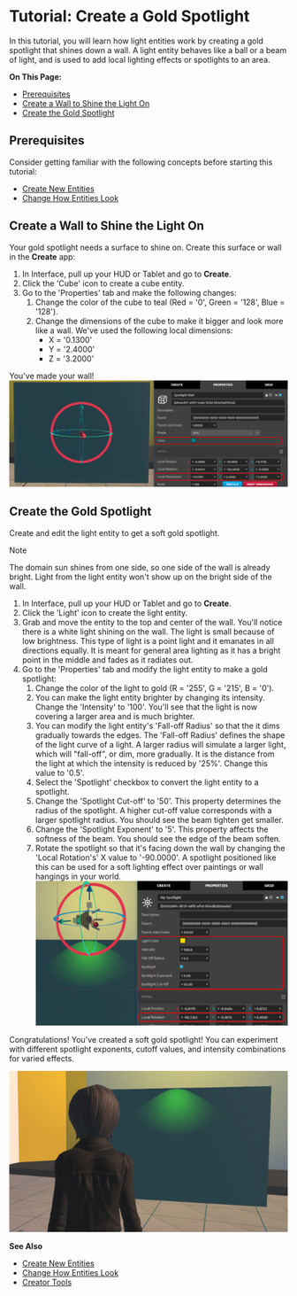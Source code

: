 # Tutorial: Create a Gold Spotlight

In this tutorial, you will learn how light entities work by creating a gold spotlight that shines down a wall. A light entity behaves like a ball or a beam of light, and is used to add local lighting effects or spotlights to an area. 

**On This Page:**

+ [Prerequisites](#prerequisites)
+ [Create a Wall to Shine the Light On](#create-a-wall-to-shine-the-light-on)
+ [Create the Gold Spotlight](#create-the-gold-spotlight)


## Prerequisites

Consider getting familiar with the following concepts before starting this tutorial:

+ [Create New Entities](create-entities)
+ [Change How Entities Look](entity-appearance)

## Create a Wall to Shine the Light On

Your gold spotlight needs a surface to shine on. Create this surface or wall in the **Create** app:

1. In Interface, pull up your HUD or Tablet and go to **Create**.
2. Click the 'Cube' icon to create a cube entity.
3. Go to the 'Properties' tab and make the following changes: 
   1. Change the color of the cube to teal (Red = '0', Green = '128', Blue = '128'). 
   2. Change the dimensions of the cube to make it bigger and look more like a wall. We've used the following local dimensions:
		* X = '0.1300'
		* Y = '2.4000'
		* Z = '3.2000'

You've made your wall! ![](_images/teal-wall-prop.PNG)

## Create the Gold Spotlight

Create and edit the light entity to get a soft gold spotlight. 

<div class="admonition note">
    <p class="admonition-title">Note</p>
    <p>The domain sun shines from one side, so one side of the wall is already bright. Light from the light entity won't show up on the bright side of the wall.</p>
</div>

1. In Interface, pull up your HUD or Tablet and go to **Create**.
2. Click the 'Light' icon to create the light entity.  
3. Grab and move the entity to the top and center of the wall. You'll notice there is a white light shining on the wall. The light is small because of low brightness. This type of light is a point light and it emanates in all directions equally. It is meant for general area lighting as it has a bright point in the middle and fades as it radiates out.
4. Go to the 'Properties' tab and modify the light entity to make a gold spotlight:
   1. Change the color of the light to gold (R = '255', G = '215', B = '0').
   2. You can make the light entity brighter by changing its intensity. Change the 'Intensity' to '100'. You'll see that the light is now covering a larger area and is much brighter. 
   3. You can modify the light entity's 'Fall-off Radius' so that the it dims gradually towards the edges. The 'Fall-off Radius' defines the shape of the light curve of a light. A larger radius will simulate a larger light, which will "fall-off", or dim, more gradually. It is the distance from the light at which the intensity is reduced by '25%'. Change this value to '0.5'.
   4. Select the 'Spotlight' checkbox to convert the light entity to a spotlight.  
   5. Change the 'Spotlight Cut-off' to '50'. This property determines the radius of the spotlight. A higher cut-off value corresponds with a larger spotlight radius. You should see the beam tighten get smaller.
   6. Change the 'Spotlight Exponent' to '5'. This property affects the softness of the beam. You should see the edge of the beam soften.
   7. Rotate the spotlight so that it's facing down the wall by changing the 'Local Rotation's' X value to '-90.0000'. A spotlight positioned like this can be used for a soft lighting effect over paintings or wall hangings in your world.
       ![](_images/spotlight-prop.PNG)

Congratulations! You've created a soft gold spotlight! You can experiment with different spotlight exponents, cutoff values, and intensity combinations for varied effects.

![](_images/spotlight.PNG)

**See Also**

+ [Create New Entities](create-entities)
+ [Change How Entities Look](entity-appearance)
+ [Creator Tools](../tools)
